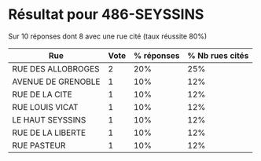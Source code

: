 # Résultat pour 486-SEYSSINS

Sur 10 réponses dont 8 avec une rue cité (taux réussite 80%)

| Rue | Vote | % réponses | % Nb rues cités|
|-----|------|------------|----------------|
| RUE DES ALLOBROGES | 2 | 20% | 25%|
| AVENUE DE GRENOBLE | 1 | 10% | 12%|
| RUE DE LA CITE | 1 | 10% | 12%|
| RUE LOUIS VICAT | 1 | 10% | 12%|
| LE HAUT SEYSSINS | 1 | 10% | 12%|
| RUE DE LA LIBERTE | 1 | 10% | 12%|
| RUE PASTEUR | 1 | 10% | 12%|
